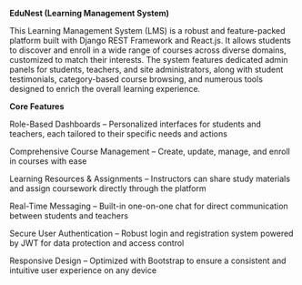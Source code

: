 **EduNest (Learning Management System)**

This Learning Management System (LMS) is a robust and feature-packed platform built with Django REST Framework and React.js. It allows students to discover and enroll in a wide range of courses across diverse domains, customized to match their interests. The system features dedicated admin panels for students, teachers, and site administrators, along with student testimonials, category-based course browsing, and numerous tools designed to enrich the overall learning experience.

**Core Features**

Role-Based Dashboards – Personalized interfaces for students and teachers, each tailored to their specific needs and actions

Comprehensive Course Management – Create, update, manage, and enroll in courses with ease

Learning Resources & Assignments – Instructors can share study materials and assign coursework directly through the platform

Real-Time Messaging – Built-in one-on-one chat for direct communication between students and teachers

Secure User Authentication – Robust login and registration system powered by JWT for data protection and access control

Responsive Design – Optimized with Bootstrap to ensure a consistent and intuitive user experience on any device
